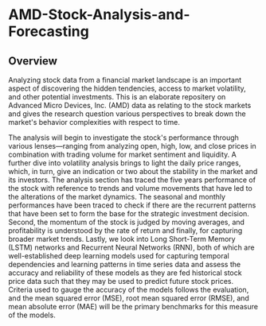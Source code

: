 # AMD-Stock-Analysis-and-Forecasting
## Overview
Analyzing stock data from a financial market landscape is an important aspect of discovering the hidden tendencies, access to market volatility, and other potential investments. This is an elaborate repositery on Advanced Micro Devices, Inc. (AMD) data as relating to the stock markets and gives the research question various perspectives to break down the market's behavior complexities with respect to time.

The analysis will begin to investigate the stock's performance through various lenses—ranging from analyzing open, high, low, and close prices in combination with trading volume for market sentiment and liquidity. A further dive into volatility analysis brings to light the daily price ranges, which, in turn, give an indication or two about the stability in the market and its investors.
The analysis section has traced the five years performance of the stock with reference to trends and volume movements that have led to the alterations of the market dynamics. The seasonal and monthly performances have been traced to check if there are the recurrent patterns that have been set to form the base for the strategic investment decision. Second, the momentum of the stock is judged by moving averages, and profitability is understood by the rate of return and finally, for capturing broader market trends.
Lastly, we look into Long Short-Term Memory (LSTM) networks and Recurrent Neural Networks (RNN), both of which are well-established deep learning models used for capturing temporal dependencies and learning patterns in time series data and assess the accuracy and reliability of these models as they are fed historical stock price data such that they may be used to predict future stock prices. Criteria used to gauge the accuracy of the models follows the evaluation, and the mean squared error (MSE), root mean squared error (RMSE), and mean absolute error (MAE) will be the primary benchmarks for this measure of the models.
